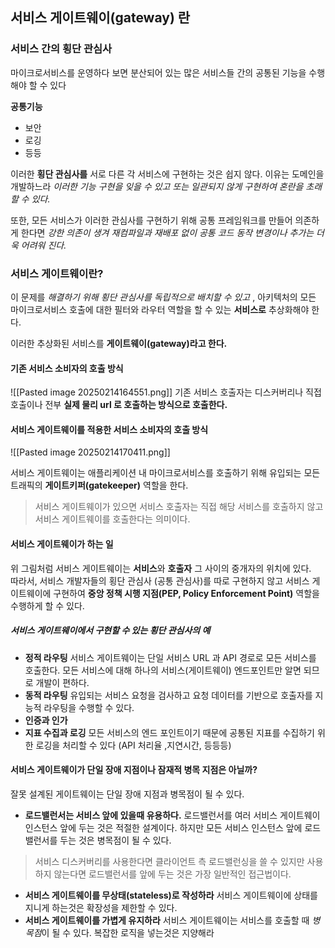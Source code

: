 ## 서비스 게이트웨이(gateway) 란

### 서비스 간의 횡단 관심사
마이크로서비스를 운영하다 보면 분산되어 있는 많은 서비스들 간의 공통된 기능을 수행해야 할 수 있다

**공통기능**
- 보안
- 로깅
- 등등

이러한 **횡단 관심사를** 서로 다른 각 서비스에 구현하는 것은 쉽지 않다. 
이유는 도메인을 개발하느라 *이러한 기능 구현을 잊을 수 있고 또는 일관되지 않게 구현하여 혼란을 초래할 수 있다.*

또한, 모든 서비스가 이러한 관심사를 구현하기 위해 공통 프레임워크를 만들어 의존하게 한다면 *강한 의존이 생겨 재컴파일과 재배포 없이 공통 코드 동작 변경이나 추가는 더욱 어려워 진다.*

### 서비스 게이트웨이란?
이 문제를 *해결하기 위해 횡단 관심사를 독립적으로 배치할 수 있고* , 아키텍처의 모든 마이크로서비스 호출에 대한 필터와 라우터 역할을 할 수 있는 **서비스로** 추상화해야 한다.

이러한 추상화된 서비스를 **게이트웨이(gateway)라고 한다.**
#### 기존 서비스 소비자의 호출 방식
![[Pasted image 20250214164551.png]]
기존 서비스 호출자는 디스커버리나 직접 호출이나 전부 **실제 물리 url 로 호출하는 방식으로 호출한다.**
#### 서비스 게이트웨이를 적용한 서비스 소비자의 호출 방식
![[Pasted image 20250214170411.png]]

서비스 게이트웨이는 애플리케이션 내 마이크로서비스를 호출하기 위해 유입되는 모든 트래픽의 **게이트키퍼(gatekeeper)** 역할을 한다.
>서비스 게이트웨이가 있으면 서비스 호출자는 직접 해당 서비스를 호출하지 않고 서비스 게이트웨이를 호출한다는 의미이다.

#### 서비스 게이트웨이가 하는 일
위 그림처럼 서비스 게이트웨이는 **서비스**와 **호출자** 그 사이의 중개자의 위치에 있다.
<br>
따라서, 서비스 개발자들의 횡단 관심사 (공통 관심사)를 따로 구현하지 않고 서비스 게이트웨이에 구현하여 **중앙 정책 시행 지점(PEP, Policy Enforcement Point)** 역할을 수행하게 할 수 있다.
<br>
##### 서비스 게이트웨이에서 구현할 수 있는 횡단 관심사의 예
- **정적 라우팅**
		서비스 게이트웨이는 단일 서비스 URL 과 API 경로로 모든 서비스를 호출한다.
		모든 서비스에 대해 하나의 서비스(게이트웨이) 엔드포인트만 알면 되므로 개발이 편하다.
- **동적 라우팅**
		유입되는 서비스 요청을 검사하고 요청 데이터를 기반으로 호출자를 지능적 라우팅을 
		수행할 수 있다.
- **인증과 인가**
- **지표 수집과 로깅**
		모든 서비스의 엔드 포인트이기 때문에 공통된 지표를 수집하기 위한 로깅을 처리할 수 있다 (API 처리율 ,지연시간, 등등등)


#### 서비스 게이트웨이가 단일 장애 지점이나 잠재적 병목 지점은 아닐까?

잘못 설계된 게이트웨이는 단일 장애 지점과 병목점이 될 수 있다.

- **로드밸런서는 서비스 앞에 있을때 유용하다.**
	로드밸런서를 여러 서비스 게이트웨이 인스턴스 앞에 두는 것은 적절한 설계이다.
	하지만 모든 서비스 인스턴스 앞에 로드밸런서를 두는 것은 병목점이 될 수 있다.
> 서비스 디스커버리를 사용한다면 클라이언트 측 로드밸런싱을 쓸 수 있지만 사용하지 않는다면 로드밸런서를 앞에 두는 것은 가장 일반적인 접근법이다.

- **서비스 게이트웨이를 무상태(stateless)로 작성하라**
	서비스 게이트웨이에 상태를 지니게 하는것은 확장성을 제한할 수 있다.
- **서비스 게이트웨이를 가볍게 유지하라**
	서비스 게이트웨이는 서비스를 호출할 때 *병목점*이 될 수 있다.
	복잡한 로직을 넣는것은 지양해라


